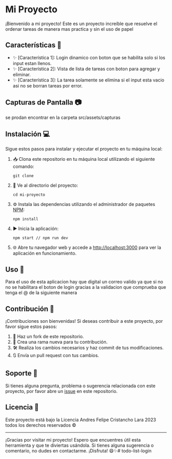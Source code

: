 # Mi Proyecto

¡Bienvenido a mi proyecto! Este es un proyecto increíble que resuelve el ordenar tareas de manera mas practica y sin el uso de papel
## Características 🚀

- ✨ [Característica 1]: Login dinamico con boton que se habilita solo si los input estan llenos.
- ✨ [Característica 2]: Vista de lista de tareas con boton para agregar y eliminar.
- ✨ [Característica 3]: La tarea solamente se elimina si el input esta vacio asi no se borran tareas por error.

## Capturas de Pantalla 📷

se prodan encontrar en la carpeta src/assets/capturas

## Instalación 💻

Sigue estos pasos para instalar y ejecutar el proyecto en tu máquina local:

1. 📥 Clona este repositorio en tu máquina local utilizando el siguiente comando:

   ```
   git clone 
   ```

2. 📂 Ve al directorio del proyecto:

   ```
   cd mi-proyecto
   ```

3. ⚙️ Instala las dependencias utilizando el administrador de paquetes [NPM](https://www.npmjs.com/):

   ```
   npm install
   ```

4. ▶️ Inicia la aplicación:

   ```
   npm start // npm run dev
   ```

5. 🌐 Abre tu navegador web y accede a [http://localhost:3000](http://localhost:3000) para ver la aplicación en funcionamiento.

## Uso 📖

Para el uso de esta aplicacion hay que digital un correo valido ya que si no no se habilitara el boton de login gracias a la validacion que comprueba 
que tenga el @ de la siguiente manera

 <!-- // Validar el correo electrónico
    const emailRegex = /^[^\s@]+@[^\s@]+\.[^\s@]+$/;
    if (value && !emailRegex.test(value)) {
      setEmailError('Correo electrónico inválido');
    } else {
      setEmailError('');
    }
  }; -->



## Contribución 👥

¡Contribuciones son bienvenidas! Si deseas contribuir a este proyecto, por favor sigue estos pasos:

1. 🍴 Haz un fork de este repositorio.
2. 🌿 Crea una rama nueva para tu contribución.
3. 🛠️ Realiza los cambios necesarios y haz commit de tus modificaciones.
4. 🔃 Envía un pull request con tus cambios.

## Soporte 🤝

Si tienes alguna pregunta, problema o sugerencia relacionada con este proyecto, por favor abre un [issue](https://github.com/tu-usuario/mi-proyecto/issues) en este repositorio.

## Licencia 📄

Este proyecto está bajo la Licencia Andres Felipe Cristancho Lara 2023 todos los derechos reservados  ©

---

¡Gracias por visitar mi proyecto! Espero que encuentres útil esta herramienta y que te diviertas usándola. Si tienes alguna sugerencia o comentario, no dudes en contactarme. ¡Disfruta! 😄✨# todo-list-login
